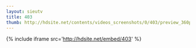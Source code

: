 ```yaml
---
layout: sieutv
title: 403
thumb: http://hdsite.net/contents/videos_screenshots/0/403/preview_360p.mp4.jpg
---
```

{% include iframe src='http://hdsite.net/embed/403' %}
 
